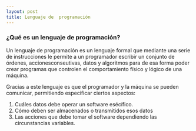 ```yaml
---
layout: post
title: Lenguaje de  programación
---
```


### ¿Qué es un lenguaje de programación?

Un lenguaje de programación es un lenguaje formal que mediante una serie de instrucciones le permite a un programador escribir un conjunto de órdenes, accionesconseutivas, datos y algoritmos para de esa forma poder crear programas que controlen el comportamiento físico y lógico de una máquina.

Gracias a este lenguaje es que el programador y la máquina se pueden comunicar, permitiendo especificar ciertos aspectos:
1. Cuáles datos debe operar un software esécífico.
2. Cómo deben ser almacenados o  transmitidos esos datos
3. Las acciones que debe tomar el software dependiendo las circunstancias variables.

